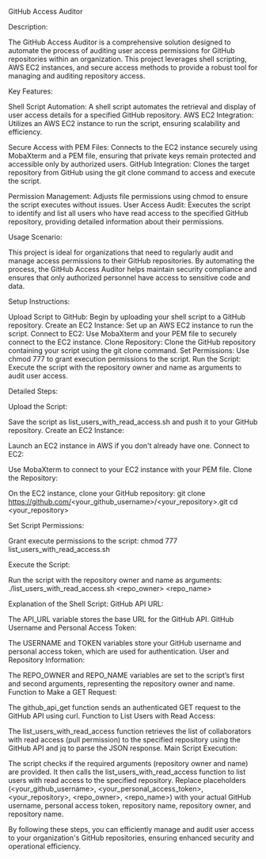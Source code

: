 GitHub Access Auditor


Description:

The GitHub Access Auditor is a comprehensive solution designed to automate the process of auditing user access permissions for GitHub repositories within an organization. This project leverages shell scripting, AWS EC2 instances, and secure access methods to provide a robust tool for managing and auditing repository access.

Key Features:

Shell Script Automation: A shell script automates the retrieval and display of user access details for a specified GitHub repository.
AWS EC2 Integration: Utilizes an AWS EC2 instance to run the script, ensuring scalability and efficiency.

Secure Access with PEM Files: Connects to the EC2 instance securely using MobaXterm and a PEM file, ensuring that private keys remain protected and accessible only by authorized users.
GitHub Integration: Clones the target repository from GitHub using the git clone command to access and execute the script.

Permission Management: Adjusts file permissions using chmod to ensure the script executes without issues.
User Access Audit: Executes the script to identify and list all users who have read access to the specified GitHub repository, providing detailed information about their permissions.

Usage Scenario:

This project is ideal for organizations that need to regularly audit and manage access permissions to their GitHub repositories. By automating the process, the GitHub Access Auditor helps maintain security compliance and ensures that only authorized personnel have access to sensitive code and data.

Setup Instructions:

Upload Script to GitHub: Begin by uploading your shell script to a GitHub repository.
Create an EC2 Instance: Set up an AWS EC2 instance to run the script.
Connect to EC2: Use MobaXterm and your PEM file to securely connect to the EC2 instance.
Clone Repository: Clone the GitHub repository containing your script using the git clone command.
Set Permissions: Use chmod 777 to grant execution permissions to the script.
Run the Script: Execute the script with the repository owner and name as arguments to audit user access.

Detailed Steps:

Upload the Script:

Save the script as list_users_with_read_access.sh and push it to your GitHub repository.
Create an EC2 Instance:

Launch an EC2 instance in AWS if you don't already have one.
Connect to EC2:

Use MobaXterm to connect to your EC2 instance with your PEM file.
Clone the Repository:

On the EC2 instance, clone your GitHub repository:
git clone https://github.com/<your_github_username>/<your_repository>.git
cd <your_repository>

Set Script Permissions:

Grant execute permissions to the script:
chmod 777 list_users_with_read_access.sh

Execute the Script:

Run the script with the repository owner and name as arguments:
./list_users_with_read_access.sh <repo_owner> <repo_name>

Explanation of the Shell Script:
GitHub API URL:

The API_URL variable stores the base URL for the GitHub API.
GitHub Username and Personal Access Token:

The USERNAME and TOKEN variables store your GitHub username and personal access token, which are used for authentication.
User and Repository Information:

The REPO_OWNER and REPO_NAME variables are set to the script’s first and second arguments, representing the repository owner and name.
Function to Make a GET Request:

The github_api_get function sends an authenticated GET request to the GitHub API using curl.
Function to List Users with Read Access:

The list_users_with_read_access function retrieves the list of collaborators with read access (pull permission) to the specified repository using the GitHub API and jq to parse the JSON response.
Main Script Execution:

The script checks if the required arguments (repository owner and name) are provided.
It then calls the list_users_with_read_access function to list users with read access to the specified repository.
Replace placeholders (<your_github_username>, <your_personal_access_token>, <your_repository>, <repo_owner>, <repo_name>) with your actual GitHub username, personal access token, repository name, repository owner, and repository name.

By following these steps, you can efficiently manage and audit user access to your organization's GitHub repositories, ensuring enhanced security and operational efficiency.
